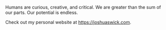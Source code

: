 Humans are curious, creative, and critical. We are greater than the sum of our parts. Our potential is endless.

Check out my personal website at https://joshuaswick.com.
